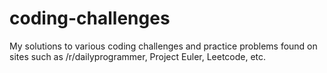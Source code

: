 coding-challenges
=================

My solutions to various coding challenges and practice problems found 
on sites such as /r/dailyprogrammer, Project Euler, Leetcode, etc.